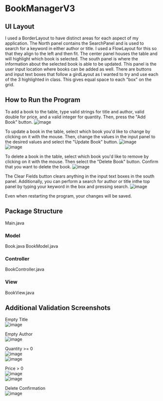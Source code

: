 # BookManagerV3
## UI Layout
I used a BorderLayout to have distinct areas for each aspect of my application. The North panel contains the SearchPanel and is used to search for a keyword in either author or title. I used a FlowLayout for this so that they align to the left and then fit. 
The center panel houses the table and will highlight which book is selected. The south panel is where the information about the selected book is able to be updated. This panel is the user input location where 
books can be added as well. There are buttons and input text boxes that follow a girdLayout as I wanted to try and use each of the 3 highlighted in class. This gives equal space to each "box" on the grid.

## How to Run the Program
To add a book to the table, type valid strings for title and author, valid double for price, and a valid integer for quantity. Then, press the "Add Book" button.
![image](https://github.com/user-attachments/assets/0d231822-145a-4b9c-af80-e6f911148a06)

To update a book in the table, select which book you'd like to change by clicking on it with the mouse. Then, change the values in the input panel to the desired values and select the "Update Book" button. 
![image](https://github.com/user-attachments/assets/25c41cda-dd96-4adf-9686-c4ba9b830b9a)  
![image](https://github.com/user-attachments/assets/f3d5f4ff-a87c-4d71-9fb2-dd0dc4abad78)

To delete a book in the table, select which book you'd like to remove by clicking on it with the mouse. Then select the "Delete Book" button. Confirm that you want to delete the book. 
![image](https://github.com/user-attachments/assets/6db84377-ddcc-4cd6-ac41-337ce4dde300)

The Clear Fields button clears anything in the input text boxes in the south panel. Additionally, you can perform a search for author or title inthe top panel by typing your keyword in the box and pressing search. 
![image](https://github.com/user-attachments/assets/ac188e2c-67b0-4187-81e0-5cca170a5d54)

Even when restarting the program, your changes will be saved. 

## Package Structure
Main.java

### Model
Book.java
BookModel.java

### Controller
BookController.java

### View
BookView.java

## Additional Validation Screenshots
Empty Title  
![image](https://github.com/user-attachments/assets/8bf60d83-c117-41fc-a577-e520601ca798)  

Empty Author  
![image](https://github.com/user-attachments/assets/ccfbad78-d0b9-4f3f-ab21-ae13ce5dd7e7)  

Quantity >= 0  
![image](https://github.com/user-attachments/assets/d72b6ee2-0554-482f-9040-68a992e0626b)  
![image](https://github.com/user-attachments/assets/c2a39cea-68f6-4cda-b774-263a80559f73)  

Price > 0  
![image](https://github.com/user-attachments/assets/c3c8c153-f495-477e-aae0-28e1293666a9)  
![image](https://github.com/user-attachments/assets/fb8813cd-a42f-4b10-b244-af69723b16c2)  

Delete Confirmation  
![image](https://github.com/user-attachments/assets/cb54966a-ebe7-4450-ab64-34fbcf27acd2)  



